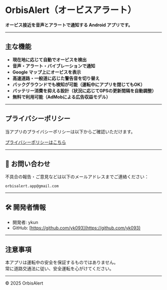 # OrbisAlert（オービスアラート）

**オービス接近を音声とアラートで通知する Android アプリです。**

---

## 主な機能

- **現在地に応じて自動でオービスを検出**
- **音声・アラート・バイブレーションで通知**
- **Google マップ上にオービスを表示**
- **高速道路・一般道に応じた警告音を切り替え**
- **バックグラウンドでも検知が可能（運転中にアプリを閉じてもOK）**
- **バッテリー消費を抑える設計（状況に応じてGPSの更新間隔を自動調整）**
- **無料で利用可能（AdMobによる広告収益モデル）**

---

## プライバシーポリシー

当アプリのプライバシーポリシーは以下からご確認いただけます。

[プライバシーポリシーはこちら](https://yk093.github.io/OrbisAlert/privacy)

---

## 📧 お問い合わせ

不具合の報告・ご意見などは以下のメールアドレスまでご連絡ください：

`orbisalert.app@gmail.com`

---

## 🛠 開発者情報

- 開発者: ykun
- GitHub: [https://github.com/yk093](https://github.com/yk093)

---

## 注意事項

本アプリは運転中の安全を保証するものではありません。  
常に道路交通法に従い、安全運転を心がけてください。

---

© 2025 OrbisAlert
